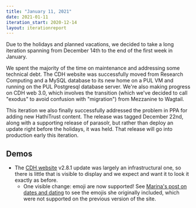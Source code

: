 ```yaml
---
title: "January 11, 2021"
date: 2021-01-11
iteration_start: 2020-12-14
layout: iterationreport
---
```


Due to the holidays and planned vacations, we decided to take a long iteration spanning from December 14th to the end of the first week in January.

We spent the majority of the time on maintenance and addressing some technical debt. The CDH website was successfully moved from Research Computing and a MySQL database to its new home on a PUL VM and running on the PUL Postgresql database server. We're also making progress on CDH web 3.0, which involves the transition (which we've decided to call "exodus" to avoid confusion with "migration") from Mezzanine to Wagtail.

This iteration we also finally successfully addressed the problem in PPA for adding new HathiTrust content. The release was tagged December 22nd, along with a supporting release of parasolr, but rather than deploy an update right before the holidays, it was held. That release will go into production early this iteration.


## Demos
* The [CDH website](https://cdh.princeton.edu) v2.8.1 update was largely an infrastructural one, so there is little that is visible to display and we expect and want it to look it exactly as before.
  * One visible change: emoji are now supported! See [Marina's post on dates and dating](https://cdh.princeton.edu/updates/2020/11/18/dating-problems-ask-princeton-geniza-project-team/) to see the emojis she originally included, which were not supported on the previous version of the site.







